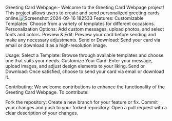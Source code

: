 Greeting Card Webpage:- Welcome to the Greeting Card Webpage project! This project allows users to create and send personalized greeting cards online.![Screenshot 2024-09-16 182533](https://github.com/user-attachments/assets/767376a9-b1a2-4d42-931b-9df67746d2a4)
Features: Customizable Templates: Choose from a variety of templates for different occasions. Personalization Options: Add custom messages, upload photos, and select fonts and colors. Preview & Edit: Preview your card before sending and make any necessary adjustments. Send or Download: Send your card via email or download it as a high-resolution image.

Usage: Select a Template: Browse through available templates and choose one that suits your needs. Customize Your Card: Enter your message, upload images, and adjust design elements to your liking. Send or Download: Once satisfied, choose to send your card via email or download it.

Contributing: We welcome contributions to enhance the functionality of the Greeting Card Webpage. To contribute:

Fork the repository: Create a new branch for your feature or fix. Commit your changes and push to your forked repository. Open a pull request with a clear description of your changes.
